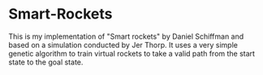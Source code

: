 # Smart-Rockets

This is my implementation of "Smart rockets" by Daniel Schiffman and based on a simulation conducted by Jer Thorp. It uses a very simple genetic algorithm to train virtual rockets to take a valid path from the start state to the goal state.
